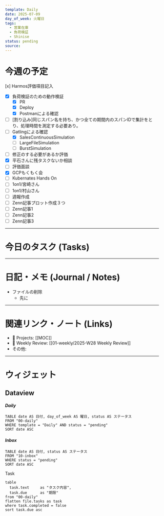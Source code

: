 ```yaml
---
template: Daily
date: 2025-07-09
day_of_week: 火曜日
tags:
  - 営業在庫
  - 負荷検証
  - Shinise
status: pending
source:
---
```

# 今週の予定
[x] Harmos評価項目記入
- [x] 負荷検証のための動作検証
	- [x] PR
	- [x] Deploy
	- [x] Postmanによる確認
- [ ] [割り込み]同じスパン名を持ち、かつ全ての期間内のスパンIDで集計をとり、処理時間を測定する必要あり。
- [ ] Gatlingによる確認
	- [x] SalesContinuousSimulation
	- [ ] LargeFileSimulation
	- [ ] BurstSimulation
- [ ] 修正のする必要があるか評価 
- [x] 平石さんに残タスクないか相談
- [ ] 評価面談
- [x] GCPもくもく会
- [ ] Kubernates Hands On
- [ ] 1on1/宮崎さん
- [ ] 1on1/村山さん
- [ ] 週報作成
- [ ] Zenn記事プロット作成３つ
- [ ] Zenn記事1
- [ ] Zenn記事2
- [ ] Zenn記事3
---
# 今日のタスク (Tasks)

---

# 日記・メモ (Journal / Notes)
- ファイルの削除
	- 先に

---

# 関連リンク・ノート (Links)
- 📂 Projects: [[MOC]]
- 📂 Weekly Review: [[01-weekly/2025-W28 Weekly Review]]
- その他: 

---

# ウィジェット
## **Dataview**

#### *Daily*
```dataview
TABLE date AS 日付, day_of_week AS 曜日, status AS ステータス
FROM "00-daily"
WHERE template = "Daily" AND status = "pending"
SORT date ASC
```

#### *Inbox*
```dataview
TABLE date AS 日付, status AS ステータス
FROM "10-inbox"
WHERE status = "pending"
SORT date ASC
```

Task
```dataview
table
  task.text     as "タスク内容",
  task.due      as "期限"
from "00-daily"
flatten file.tasks as task
where task.completed = false
sort task.due asc
```
